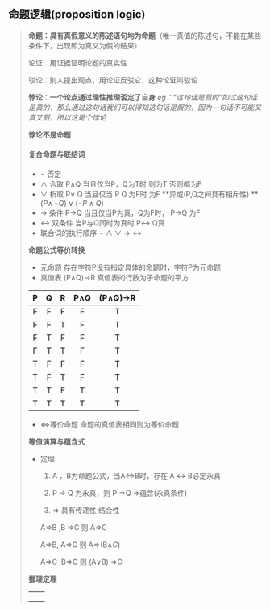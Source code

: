 ## 命题逻辑(proposition logic)

> **命题：具有真假意义的陈述语句均为命题**（唯一真值的陈述句，不能在某些条件下，出现即为真又为假的结果）
>
> 论证：用证据证明论题的真实性
>
> 驳论：别人提出观点，用论证反驳它，这种论证叫驳论
>
> **悖论：一个论点通过理性推理否定了自身** _eg：“这句话是假的”如过这句话是真的，那么通过这句话我们可以得知这句话是假的，因为一句话不可能又真又假，所以这是个悖论_
>
> **悖论不是命题**
>
>  
>
> #### 复合命题与联结词
>
> - $\lnot$   否定
> - $\land$ 合取  P$\land$Q 当且仅当P，Q为T时 则为T 否则都为F
> - $\lor$ 析取   P$\lor$ Q 当且仅当 P  Q 为F时 为F    **异或(P,Q之间具有相斥性) ** $(P\land\,\lnot Q)\lor(\lnot P\land Q)$
> - $\to$  条件  P$\to$Q 当且仅当P为真，Q为F时，  P$\to$Q 为F
> - $\leftrightarrow$ 双条件  当P与Q同时为真时  P$\leftrightarrow$ Q真
> - 联合词的执行顺序   $\lnot$   $\land$  $\lor$  $\to$  $\leftrightarrow$ 
>
> 
>
> **命题公式等价转换**
>
> - 元命题  存在字符P没有指定具体的命题时，字符P为元命题
> - 真值表  (P$\land$Q)$\to$R   真值表的行数为子命题的平方
>
> |  P   |  Q   |  R   | P$\land$Q | (P$\land$Q)$\to$R |
> | :--: | :--: | :--: | :-------: | :---------------: |
> |  F   |  F   |  F   |     F     |         T         |
> |  F   |  F   |  T   |     F     |         T         |
> |  F   |  T   |  F   |     F     |         T         |
> |  F   |  T   |  T   |     F     |         T         |
> |  T   |  F   |  F   |     F     |         T         |
> |  T   |  F   |  T   |     F     |         T         |
> |  T   |  T   |  F   |     T     |         T         |
> |  T   |  T   |  T   |     T     |         T         |
>
> - $\Leftrightarrow$等价命题   命题的真值表相同则为等价命题
>
> 
>
> **等值演算与蕴含式**
>
> - 定理
>
>   1. A ，B为命题公式，当A$\Leftrightarrow$B时，存在 A $\leftrightarrow$ B必定永真
>
>   2. P $\to$ Q 为永真，则 P $\Rightarrow$Q    $\Rightarrow$蕴含(永真条件)
>
>   3.  $\Rightarrow$ 具有传递性 结合性
>
>      A=>B ,B =>C 则 A=>C
>
>      A=>B, A=>C 则 A=>(B$\land C$)
>
>      A=>C ,B=>C 则 (A$\lor$B) =>C
>
> **推理定理**
>
> |      |      |
> | ---- | ---- |
> |      |      |
> |      |      |
> |      |      |
>
> 

